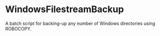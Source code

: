 # WindowsFilestreamBackup
A batch script for backing-up any number of Windows directories using ROBOCOPY.
